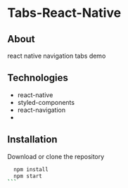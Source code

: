 # Tabs-React-Native

## About
react native navigation tabs demo



## Technologies

- react-native
- styled-components
- react-navigation
- 
## Installation

Download or clone the repository

````bash
  npm install
  npm start
```
````

